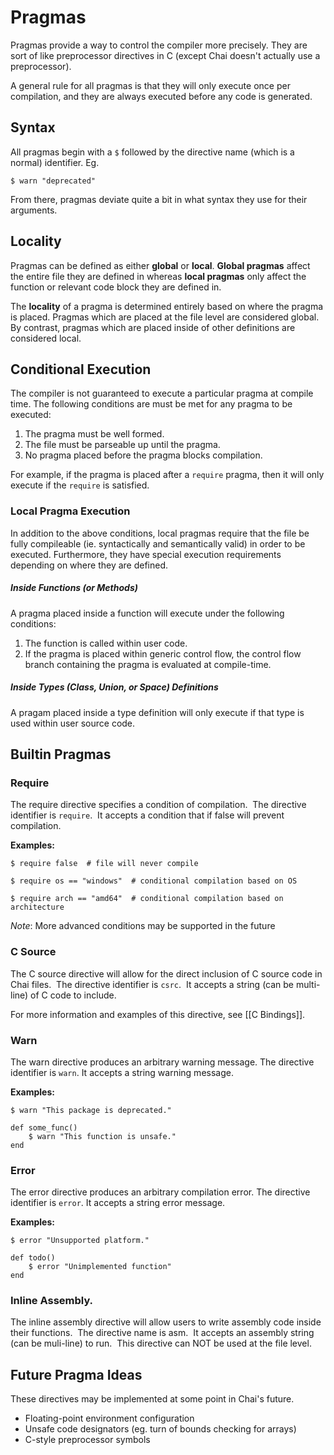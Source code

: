 # Pragmas
Pragmas provide a way to control the compiler more precisely.  They are sort of like preprocessor directives in C (except Chai doesn't actually use a preprocessor).

A general rule for all pragmas is that they will only execute once per compilation, and they are always executed before any code is generated.

## Syntax
All pragmas begin with a `$` followed by the directive name (which is a normal) identifier.  Eg.

`$ warn "deprecated"`

From there, pragmas deviate quite a bit in what syntax they use for their arguments.

## Locality
Pragmas can be defined as either **global** or **local**.  **Global pragmas** affect the entire file they are defined in whereas **local pragmas** only affect the function or relevant code block they are defined in.

The **locality** of a pragma is determined entirely based on where the pragma is placed.  Pragmas which are placed at the file level are considered global.  By contrast, pragmas which are placed inside of other definitions are considered local.

## Conditional Execution
The compiler is not guaranteed to execute a particular pragma at compile time.  The following conditions are must be met for any pragma to be executed:

1. The pragma must be well formed.
2. The file must be parseable up until the pragma.
3. No pragma placed before the pragma blocks compilation.

 For example, if the pragma is placed after a `require` pragma, then it will only execute if the `require` is satisfied.

### Local Pragma Execution
In addition to the above conditions, local pragmas require that the file be fully compileable (ie. syntactically and semantically valid) in order to be executed.  Furthermore, they have special execution requirements depending on where they are defined.

##### Inside Functions (or Methods)
A pragma placed inside a function will execute under the following conditions:

1. The function is called within user code.
2. If the pragma is placed within generic control flow, the control flow branch containing the pragma is evaluated at compile-time.

##### Inside Types (Class, Union, or Space) Definitions
A pragam placed inside a type definition will only execute if that type is used within user source code.

## Builtin Pragmas
### Require
The require directive specifies a condition of compilation.  The directive identifier is `require`.  It accepts a condition that if false will prevent compilation.

**Examples:**
```
$ require false  # file will never compile

$ require os == "windows"  # conditional compilation based on OS

$ require arch == "amd64"  # conditional compilation based on architecture
```

*Note*: More advanced conditions may be supported in the future

### C Source
The C source directive will allow for the direct inclusion of C source code in Chai files.  The directive identifier is `csrc`.  It accepts a string (can be multi-line) of C code to include.  

For more information and examples of this directive, see [[C Bindings]].

### Warn
The warn directive produces an arbitrary warning message.  The directive identifier is `warn`.  It accepts a string warning message.

**Examples:**
```
$ warn "This package is deprecated."

def some_func()
	$ warn "This function is unsafe."
end
```

### Error
The error directive produces an arbitrary compilation error.  The directive identifier is `error`.  It accepts a string error message.

**Examples:**
```
$ error "Unsupported platform."

def todo()
	$ error "Unimplemented function"
end
```

### Inline Assembly.
The inline assembly directive will allow users to write assembly code inside their functions.  The directive name is asm.  It accepts an assembly string (can be muli-line) to run.  This directive can NOT be used at the file level.

## Future Pragma Ideas
These directives may be implemented at some point in Chai's future.

- Floating-point environment configuration
- Unsafe code designators (eg. turn of bounds checking for arrays)
- C-style preprocessor symbols 
